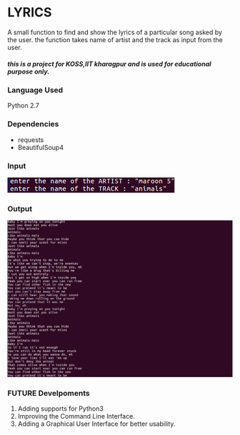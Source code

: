 # LYRICS
A small function to find and show the lyrics of a particular song
asked by the user.
the function takes name of artist and the track as input from the user.


##### this is a project for KOSS,IIT kharagpur and is used for educational purpose only.

### Language Used

Python 2.7


### Dependencies

* requests
* BeautifulSoup4

### Input

![INPUT window](1.png)
### Output

![OUTPUT window](2.png)

### FUTURE Develpoments
1. Adding supports for Python3
2. Improving the Command Line Interface.
3. Adding a Graphical User Interface for better usability.








